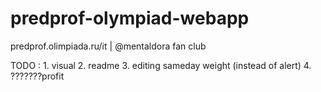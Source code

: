 # predprof-olympiad-webapp
predprof.olimpiada.ru/it | @mentaldora fan club

TODO :  1. visual
        2. readme
        3. editing sameday weight (instead of alert)
        4. ???????profit
